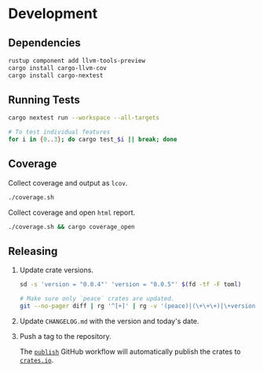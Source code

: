 # Development

## Dependencies

```bash
rustup component add llvm-tools-preview
cargo install cargo-llvm-cov
cargo install cargo-nextest
```


## Running Tests

```bash
cargo nextest run --workspace --all-targets

# To test individual features
for i in {0..3}; do cargo test_$i || break; done
```


## Coverage

Collect coverage and output as `lcov`.

```bash
./coverage.sh
```

Collect coverage and open `html` report.

```bash
./coverage.sh && cargo coverage_open
```


## Releasing

1. Update crate versions.

    ```bash
    sd -s 'version = "0.0.4"' 'version = "0.0.5"' $(fd -tf -F toml)

    # Make sure only `peace` crates are updated.
    git --no-pager diff | rg '^[+]' | rg -v '(peace)|(\+\+\+)|\+version'
    ```

2. Update `CHANGELOG.md` with the version and today's date.
3. Push a tag to the repository.

    The [`publish`] GitHub workflow will automatically publish the crates to [`crates.io`].

[`publish`]: https://github.com/azriel91/peace/actions/workflows/publish.yml
[`crates.io`]:https://crates.io/
